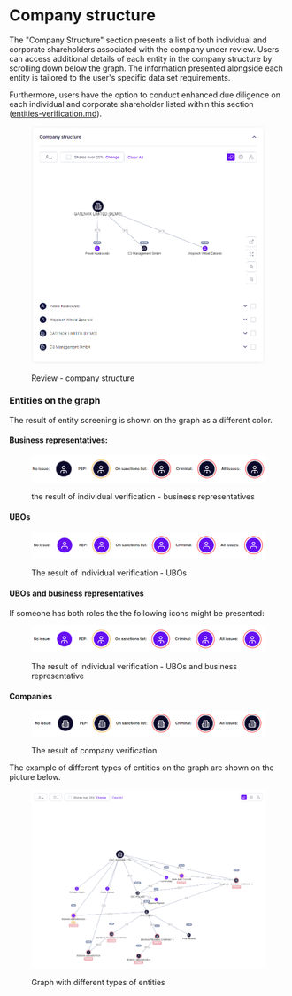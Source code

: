 # Company structure

The "Company Structure" section presents a list of both individual and corporate shareholders associated with the company under review. Users can access additional details of each entity in the company structure by scrolling down below the graph. The information presented alongside each entity is tailored to the user's specific data set requirements.

Furthermore, users have the option to conduct enhanced due diligence on each individual and corporate shareholder listed within this section ([entities-verification.md](entities-verification.md "mention")).

<figure><img src="../../.gitbook/assets/CC_company_structure.png" alt="Review - company structure"><figcaption><p>Review - company structure</p></figcaption></figure>

### Entities on the graph

The result of entity screening is shown on the graph as a different color.

#### Business representatives:

<figure><img src="../../.gitbook/assets/II_business_reps.png" alt="The result of individual verification - business representatives"><figcaption><p>the result of individual verification - business representatives</p></figcaption></figure>

#### UBOs

<figure><img src="../../.gitbook/assets/II_UBOs.png" alt="The result of individual verification - UBOs"><figcaption><p>The result of individual verification - UBOs</p></figcaption></figure>

#### UBOs and business representatives

If someone has both roles the the following icons might be presented:

<figure><img src="../../.gitbook/assets/II_UBOs_and_BR.png" alt="The result of individual verification - UBOs and business representative"><figcaption><p>The result of individual verification - UBOs and business representative</p></figcaption></figure>

#### Companies

<figure><img src="../../.gitbook/assets/II_company.png" alt="The result of company verification"><figcaption><p>The result of company verification</p></figcaption></figure>



The example of different types of entities on the graph are shown on the picture below.

<figure><img src="../../.gitbook/assets/Graph_sanctions_pep.png" alt=""><figcaption><p>Graph with different types of entities</p></figcaption></figure>

